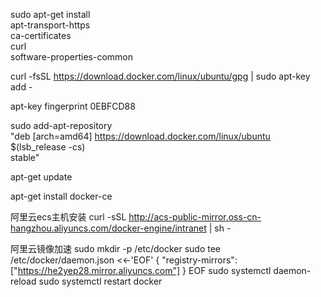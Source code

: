 sudo    apt-get install \
        apt-transport-https \
        ca-certificates \
        curl \
        software-properties-common


curl -fsSL https://download.docker.com/linux/ubuntu/gpg | sudo apt-key add -

apt-key fingerprint 0EBFCD88

sudo add-apt-repository \
     "deb [arch=amd64] https://download.docker.com/linux/ubuntu \
     $(lsb_release -cs) \
     stable"

apt-get update

apt-get install docker-ce




阿里云ecs主机安装
curl -sSL http://acs-public-mirror.oss-cn-hangzhou.aliyuncs.com/docker-engine/intranet | sh -



阿里云镜像加速
sudo mkdir -p /etc/docker
sudo tee /etc/docker/daemon.json <<-'EOF'
{
  "registry-mirrors": ["https://he2yep28.mirror.aliyuncs.com"]
}
EOF
sudo systemctl daemon-reload
sudo systemctl restart docker